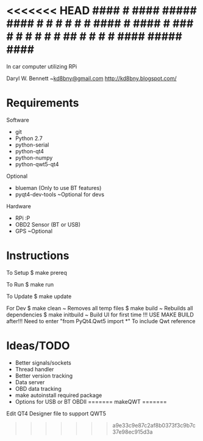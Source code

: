 <<<<<<< HEAD
	####   #  ####  #####    ####
	#   #        #  #       #    #
	####   #  ####  #  ###  #    #
	#      #  #     #   ##  #    #
 	#      #  ####  #####    ####
==============================================
In car computer utilizing RPi

Daryl W. Bennett ~kd8bny@gmail.com
http://kd8bny.blogspot.com/


Requirements
==============================================
Software
- git
- Python 2.7
- python-serial
- python-qt4
- python-numpy
- python-qwt5-qt4 

Optional
- blueman (Only to use BT features)
- pyqt4-dev-tools ~Optional for devs

Hardware
- RPi :P
- OBD2 Sensor (BT or USB)
- GPS ~Optional

Instructions
==============================================
To Setup
	$ make prereq

To Run
	$ make run

To Update
	$ make update

For Dev
	$ make clean        ~ Removes all temp files
	$ make build        ~ Rebuilds all dependencies 
	$ make initbuild    ~ Build UI for first time !!! USE MAKE BUILD after!!!
		Need to enter "from PyQt4.Qwt5 import *" To include Qwt reference

Ideas/TODO
==============================================
- Better signals/sockets
- Thread handler
- Better version tracking
- Data server
- OBD data tracking
- make autoinstall required package
- Options for USB or BT OBDII
=======
makeQWT
=======

Edit QT4 Designer file to support QWT5
>>>>>>> a9e33c9e87c2af8b0373f3c9b7c37e98ec915d3a
